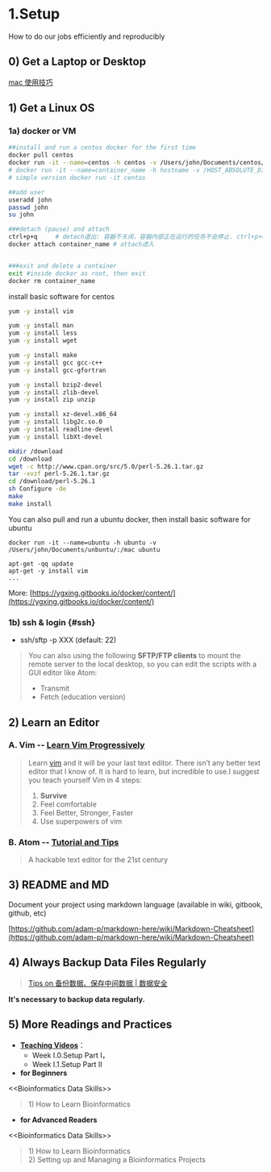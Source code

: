 # 1.Setup

How to do our jobs efficiently and reproducibly

## 0\) Get a Laptop or Desktop

[mac 使用技巧](https://www.evernote.com/l/ABIaUQq5Y4ZPv53w8iYevcDzHmCNY3AfIhU)

## 1\) Get a Linux OS

### 1a\) docker or VM

```bash
##install and run a centos docker for the first time
docker pull centos
docker run -it --name=centos -h centos -v /Users/john/Documents/centos/:/mac centos
# docker run -it --name=container_name -h hostname -v /HOST_ABSOLUTE_DIR:/CONTAINER_ABSOLUTE_DIR image_name:tag
# simple version docker run -it centos

##add user
useradd john
passwd john
su john

###detach (pause) and attach
ctrl+p+q     # detach退出: 容器不关闭，容器内部正在运行的任务不会停止. ctrl+p+q表示按住ctrl不动，先按下p，后按下q
docker attach container_name # attach进入


###exit and delete a container
exit #inside docker as root, then exit
docker rm container_name
```

install basic software for centos

```bash
yum -y install vim
```

```bash
yum -y install man
yum -y install less
yum -y install wget

yum -y install make
yum -y install gcc gcc-c++
yum -y install gcc-gfortran

yum -y install bzip2-devel
yum -y install zlib-devel
yum -y install zip unzip

yum -y install xz-devel.x86_64
yum -y install libg2c.so.0
yum -y install readline-devel
yum -y install libXt-devel

mkdir /download
cd /download
wget -c http://www.cpan.org/src/5.0/perl-5.26.1.tar.gz
tar -xvzf perl-5.26.1.tar.gz
cd /download/perl-5.26.1
sh Configure -de
make
make install
```

You can also pull and run a ubuntu docker, then install basic software for ubuntu

`docker run -it --name=ubuntu -h ubuntu -v /Users/john/Documents/unbuntu/:/mac ubuntu`

```text
apt-get -qq update
apt-get -y install vim
...
```

More: [https://ygxing.gitbooks.io/docker/content/](https://ygxing.gitbooks.io/docker/content/)

### 1b\) ssh & login {#ssh}

* ssh/sftp -p XXX \(default: 22\)

> You can also using the following **SFTP/FTP clients** to mount the remote server to the local desktop, so you can edit the scripts with a GUI editor like Atom:
>
> * Transmit
> * Fetch \(education version\)

## 2\) Learn an Editor

### A. **Vim** -- [Learn Vim Progressively](http://yannesposito.com/Scratch/en/blog/Learn-Vim-Progressively/)

> Learn [vim](http://www.vim.org/) and it will be your last text editor. There isn’t any better text editor that I know of. It is hard to learn, but incredible to use.I suggest you teach yourself Vim in 4 steps:
>
> 1. **Survive**
> 2. Feel comfortable
> 3. Feel Better, Stronger, Faster
> 4. Use superpowers of vim

### B. **Atom --** [Tutorial and Tips ](https://www.evernote.com/l/ABJeb9FdBc1BC6AZSgWh4Ujc_StdcFYl-kw)

> A hackable text editor for the 21st century

## 3\) README and MD

Document your project using markdown language \(available in wiki, gitbook, github, etc\)

[https://github.com/adam-p/markdown-here/wiki/Markdown-Cheatsheet](https://github.com/adam-p/markdown-here/wiki/Markdown-Cheatsheet)

## 4\)  Always Backup Data Files Regularly

> [Tips on 备份数据、保存中间数据 \| 数据安全](https://www.evernote.com/l/ABLaXPPQIg1FM5Kgl1AoLqLj67CR1Cv44ws)

**It's necessary to backup data regularly.** 

## 5\) More Readings and Practices

* [**Teaching Videos**](../getting-startted.md#learning-materials)：
  * Week I.0.Setup Part I，
  * Week I.1.Setup Part II
* **for Beginners**  

&lt;&lt;Bioinformatics Data Skills&gt;&gt;

> 1\) How to Learn Bioinformatics

* **for Advanced Readers** 

&lt;&lt;Bioinformatics Data Skills&gt;&gt;

> 1\) How to Learn Bioinformatics  
> 2\) Setting up and Managing a Bioinformatics Projects

